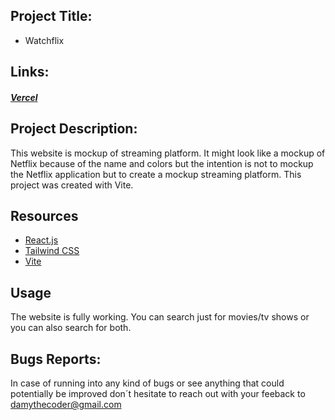 ## Project Title:

- Watchflix

## Links:

##### [Vercel](https://watchflix-online.vercel.app/)

## Project Description:

This website is mockup of streaming platform. It might look like a mockup of Netflix because of the name and colors but the intention is not to mockup the Netflix application but to create a mockup streaming platform.
This project was created with Vite.

## Resources

- [React.js](https://react.dev)
- [Tailwind CSS](https://tailwindcss.com/)
- [Vite](https://vitejs.dev/)

## Usage

The website is fully working. You can search just for movies/tv shows or you can also search for both.

## Bugs Reports:

In case of running into any kind of bugs or see anything that could potentially be improved don´t hesitate to reach out with your feeback to damythecoder@gmail.com
